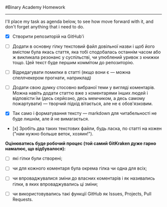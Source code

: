 #Binary Academy Homework
___
I'll place my task as agenda below, to see how move forward with it, and don't forget anything that i need to do.

* [x] Створити репозиторій на GitHub'і
* [ ] Додати в основну гілку текстовий файл довільної назви і щоб його вмістом була якась стаття, яка тобі сподобалась останнім часом або ж викликала резонанс у суспільстві, чи улюблений уривок з книжки тощо. Цей текст буде першим коммітом до репозиторію.

* [ ] Відредагувати помилки в статті (якщо вони є — можна спеллчекером прогнати, наприклад)
* [ ] Додати свою думку стосовно вибраної теми у вигляді коментарів. Можна навіть додати статтю вже з коментарями інших людей і відповісти їм (десь серйозно, десь мемчиком, а десь самому пожартувати) — творчий підхід вітається, але не є обов'язковим.
* [x] Так само і форматування тексту — markdown для читабельності не буде лишнім, але й не вимагається.

* [х] Зробіть два таких текстових файли, будь ласка, по статті на кожен ("нам нужно больше веток, хозяин!").

**Оцінюватись буде робочий процес (той самий GitKraken дуже гарно намалює, що відбувалося):**

* [ ] які гілки були створені;

* [ ] чи для кожного коментаря була окрема гілка чи одна для всіх;

* [ ] чи впроваджувалися зміни до власних коментарів і як називались гілки, в яких впроваджувались ці зміни;

* [ ] чи використовувались такі функції GitHub як Issues, Projects, Pull Requests.
